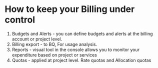 # How to keep your Billing under control
1. Budgets and Alerts - you can define budgets and alerts at the billing account or project level. 
2. Billing export - to BQ, For usage analysis.
3. Reports - visual tool in the console allows you to monitor your expenditure based on project or services
4. Quotas - applied at project level. Rate quotas and Allocation quotas
